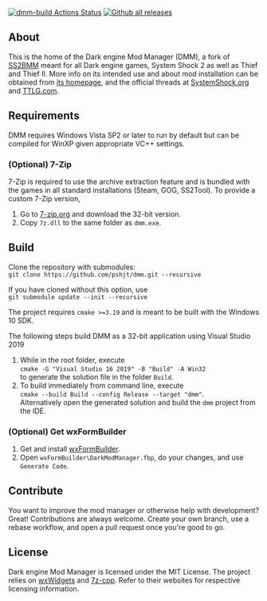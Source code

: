 [![dmm-build Actions Status](https://github.com/pshjt/dmm/workflows/dmm-build/badge.svg)](https://github.com/pshjt/dmm/actions)
[![Github all releases](https://img.shields.io/github/downloads/pshjt/dmm/total.svg)](https://GitHub.com/pshjt/dmm/releases/)
## About
This is the home of the Dark engine Mod Manager (DMM), a fork of [SS2BMM](https://github.com/pshjt/ss2bmm) meant for all Dark engine games, System Shock 2 as well as Thief and Thief II.
More info on its intended use and about mod installation can be obtained from [its homepage](https://pshjt.github.io/dmm/), and the official threads at
[SystemShock.org](https://www.systemshock.org/index.php?topic=4790.0 "DMM@SystemShock.org") and [TTLG.com](https://www.ttlg.com/forums/showthread.php?t=151204 "DMM@TTLG.com").

## Requirements
DMM requires Windows Vista SP2 or later to run by default but can be compiled for WinXP given appropriate VC++ settings.

### (Optional) 7-Zip
7-Zip is required to use the archive extraction feature and is bundled with the games in all standard installations (Steam, GOG, SS2Tool).
To provide a custom 7-Zip version,
1) Go to [7-zip.org](https://7-zip.org/) and download the 32-bit version.
2) Copy `7z.dll` to the same folder as `dmm.exe`.

## Build
Clone the repository with submodules:\
`git clone https://github.com/pshjt/dmm.git --recursive`

If you have cloned without this option, use\
`git submodule update --init --recursive`

The project requires `cmake >=3.19` and is meant to be built with the Windows 10 SDK.

The following steps build DMM as a 32-bit application using Visual Studio 2019
1) While in the root folder, execute\
   `cmake -G "Visual Studio 16 2019" -B "Build" -A Win32`\
   to generate the solution file in the folder `Build`.
2) To build immediately from command line, execute\
   `cmake --build Build --config Release --target "dmm"`.\
   Alternatively open the generated solution and build the `dmm` project from the IDE.

### (Optional) Get wxFormBuilder
1) Get and install [wxFormBuilder](https://github.com/wxFormBuilder/wxFormBuilder/releases/tag/v3.10.1).
2) Open `wxFormBuilder\DarkModManager.fbp`, do your changes, and use `Generate Code`.

## Contribute
You want to improve the mod manager or otherwise help with development? Great! Contributions are always welcome.
Create your own branch, use a rebase workflow, and open a pull request once you're good to go.

## License
Dark engine Mod Manager is licensed under the MIT License.
The project relies on [wxWidgets](https://www.wxwidgets.org/) and [7z-cpp](https://github.com/getnamo/7zip-cpp). Refer to their websites for respective licensing information.
